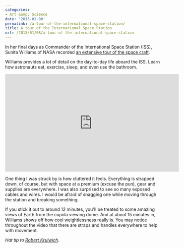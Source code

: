 ```yaml
---
categories:
- Art &amp; Science
date: '2013-01-08'
permalink: /a-tour-of-the-international-space-station/
title: A tour of the International Space Station
url: /2013/01/08/a-tour-of-the-international-space-station
---
```


In her final days as Commander of the International Space Station (ISS), Sunita Williams of NASA recorded <a href="https://www.youtube.com/watch?v=doN4t5NKW-k">an extensive tour of the space craft</a>.

Williams provides a lot of detail on the day-to-day life aboard the ISS. Learn how astronauts eat, exercise, sleep, and even use the bathroom.

<iframe width="560" height="315" src="https://www.youtube.com/embed/doN4t5NKW-k?rel=0" frameborder="0" allowfullscreen></iframe>

One thing I was struck by is how cluttered it feels. Everything is strapped down, of course, but with space at a premium (excuse the pun), gear and supplies are everywhere. I was also surprised to see so many exposed cables and wires. I would be afraid of snagging one while moving through the station and breaking something.

If you stick it out to around 12 minutes, you'll be treated to some amazing views of Earth from the cupola viewing dome. And at about 15 minutes in, Williams shows off how cool weightlessness really is. You may notice throughout the video that there are straps and handles everywhere to help with movement.

<em>Hat tip to <a href="http://www.npr.org/blogs/krulwich/2013/01/03/168537433/big-hair-no-sitting-velcroed-to-your-pillow-what-it-s-like-to-live-weightlessly?ft=1&amp;f=5500502">Robert Krulwich</a>.</em>